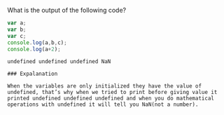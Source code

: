 What is the output of the following code?

```javascript
var a;
var b;
var c;
console.log(a,b,c);
console.log(a+2);
```

```solution
undefined undefined undefined NaN

### Expalanation

When the variables are only initialized they have the value of undefined, that’s why when we tried to print before giving value it printed undefined undefined undefined and when you do mathematical operations with undefined it will tell you NaN(not a number).

```
